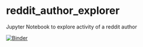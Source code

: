 # reddit_author_explorer
Jupyter Notebook to explore activity of a reddit author

[![Binder](https://mybinder.org/badge_logo.svg)](https://mybinder.org/v2/gh/maestromark55/reddit_author_explorer/master)
